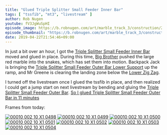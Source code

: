 ```yaml
---
title: "Glued Triple Splitter Small Feeder Inner Bar"
tags: [ "tssfib", "mt3", "livestream" ]
author: Rob Nugen
youtube: fV3JgWuSpHI
episode_image: https://b.robnugen.com/art/marble_track_3/construction/2019/2019_apr_22_tssfib_46.jpg
episode_thumbnail: "https://b.robnugen.com/art/marble_track_3/construction/2019/thumbs/2019_apr_22_tssfib_46.jpg"
date: 2019-04-22T21:54:46+09:00
---
```


In just a bit over an hour, I got the
[Triple Splitter Small Feeder Inner Bar](/p/tssfib) moved and glued in
place.  During this time, [Big Brother](/w/big) pushed the large red
marble into the snakes, which has set them into motion.  Backpack Jack
is bringing the
[Triple Splitter Small Feeder Outer Bar Lower Support](/p/tssfobls) up
the ramp, and Mr Greene is clearing the landing zone below the
[Lower Zig Zag](/p/lzz).

I turned off the livestream once I glued the tssfib in place, and then
realized I could get a jump start on next livestream by bending and
gluing the [Triple Splitter Small Feeder Outer Bar](/p/tssfob).
[So I glued Triple Splitter Small Feeder Outer Bar in 11 minutes](https://www.youtube.com/watch?v=JgJBAhSNFPo)

Frames from today:

[![00010 002 10 X1 0498](//b.robnugen.com/art/marble_track_3/frames/2019/thumbs/00010_002_10_X1_0498.jpg)](//b.robnugen.com/art/marble_track_3/frames/2019/00010_002_10_X1_0498.jpg)
[![00010 002 10 X1 0499](//b.robnugen.com/art/marble_track_3/frames/2019/thumbs/00010_002_10_X1_0499.jpg)](//b.robnugen.com/art/marble_track_3/frames/2019/00010_002_10_X1_0499.jpg)
[![00010 002 10 X1 0500](//b.robnugen.com/art/marble_track_3/frames/2019/thumbs/00010_002_10_X1_0500.jpg)](//b.robnugen.com/art/marble_track_3/frames/2019/00010_002_10_X1_0500.jpg)
[![00010 002 10 X1 0501](//b.robnugen.com/art/marble_track_3/frames/2019/thumbs/00010_002_10_X1_0501.jpg)](//b.robnugen.com/art/marble_track_3/frames/2019/00010_002_10_X1_0501.jpg)
[![00010 002 10 X1 0502](//b.robnugen.com/art/marble_track_3/frames/2019/thumbs/00010_002_10_X1_0502.jpg)](//b.robnugen.com/art/marble_track_3/frames/2019/00010_002_10_X1_0502.jpg)
[![00010 002 10 X1 0503](//b.robnugen.com/art/marble_track_3/frames/2019/thumbs/00010_002_10_X1_0503.jpg)](//b.robnugen.com/art/marble_track_3/frames/2019/00010_002_10_X1_0503.jpg)
[![00010 002 10 X1 0504](//b.robnugen.com/art/marble_track_3/frames/2019/thumbs/00010_002_10_X1_0504.jpg)](//b.robnugen.com/art/marble_track_3/frames/2019/00010_002_10_X1_0504.jpg)

